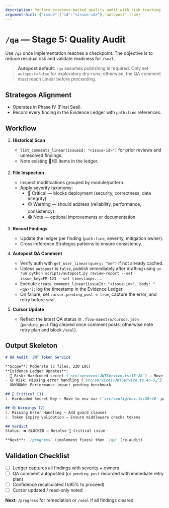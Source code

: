 ```yaml
---
description: Perform evidence-backed quality audit with risk tracking
argument-hint: {"issue":{"id":"<issue-id>"},"autopost":true}
---
```


# `/qa` — Stage 5: Quality Audit

Use `/qa` once implementation reaches a checkpoint. The objective is to reduce residual risk and validate readiness for `/seal`.

> **Autopost default**: `/qa` assumes publishing is required. Only set `autopost=false` for exploratory dry-runs; otherwise, the QA comment must reach Linear before proceeding.

## Strategos Alignment

- Operates in Phase IV (Final Seal).
- Record every finding in the Evidence Ledger with `path:line` references.

## Workflow

1. **Historical Scan**
   - `list_comments_linear(issueId: "<issue-id>")` for prior reviews and unresolved findings.
   - Note existing 🔴/🟡 items in the ledger.

2. **File Inspection**
   - Inspect modifications grouped by module/pattern.
   - Apply severity taxonomy:
     - 🔴 Critical — blocks deployment (security, correctness, data integrity)
     - 🟡 Warning — should address (reliability, performance, consistency)
     - 🟢 Note — optional improvements or documentation

3. **Record Findings**
   - Update the ledger per finding (`path:line`, severity, mitigation owner).
   - Cross-reference Strategos patterns to ensure consistency.

4. **Autopost QA Comment**
   - Verify auth with `get_user_linear(query: "me")` if not already cached.
   - Unless `autopost` is `false`, publish immediately after drafting using `uv run python scripts/autopost.py review-report --set issue_key=FM-123 --set timestamp=...`.
   - Execute `create_comment_linear(issueId: "<issue-id>", body: "<qa>")`; log the timestamp in the Evidence Ledger.
   - On failure, set `cursor.pending_post = true`, capture the error, and retry before seal.

5. **Cursor Update**
   - Reflect the latest QA status in `.flow-maestro/cursor.json` (`pending_post` flag cleared once comment posts; otherwise note retry plan and block `/seal`).

## Output Skeleton

```markdown
# QA Audit: JWT Token Service

**Scope**: Moderate (3 files, 220 LOC)
**Evidence Ledger Updates**:
- 🔴 Risk: Hardcoded secret (`src/services/JWTService.ts:15-20`) → Move to env var (owner: Alice)
- 🟡 Risk: Missing error handling (`src/services/JWTService.ts:45-52`)
- UNKNOWN: Performance impact pending benchmark

## 🔴 Critical (1)
1. Hardcoded Secret Key — Move to env var (`src/config/env.ts:30-40` pattern)

## 🟡 Warnings (2)
1. Missing Error Handling — Add guard clauses
2. Token Expiry Validation — Ensure middleware checks tokens

## Verdict
Status: ❌ BLOCKED — Resolve 🔴 Critical issue

**Next**: `/progress` (implement fixes) then `/qa` (re-audit)
```

## Validation Checklist

- [ ] Ledger captures all findings with severity + owners
- [ ] QA comment autoposted (or `pending_post` recorded with immediate retry plan)
- [ ] Confidence recalculated (≥95% to proceed)
- [ ] Cursor updated / read-only noted

**Next**: `/progress` for remediation or `/seal` if all findings cleared.
